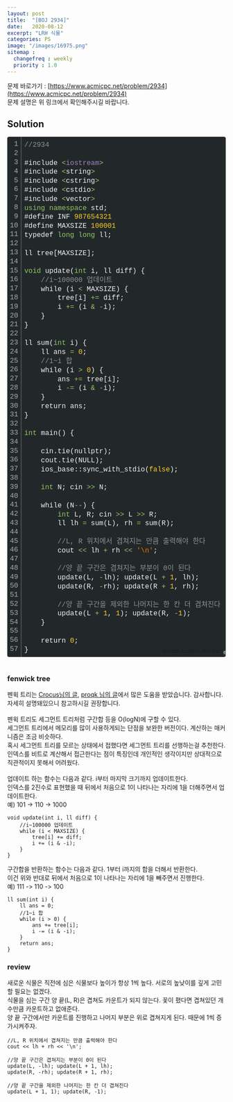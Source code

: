 ```yaml
---
layout: post
title:  "[BOJ 2934]"
date:   2020-08-12
excerpt: "LRH 식물"
categories: PS
image: "/images/16975.png"
sitemap :
  changefreq : weekly
  priority : 1.0
---
```

문제 바로가기 : [https://www.acmicpc.net/problem/2934](https://www.acmicpc.net/problem/2934)<br>
문제 설명은 위 링크에서 확인해주시길 바랍니다.
<br>
## Solution
<div class="colorscripter-code" style="color:#F1F2F3;font-family:Consolas, 'Liberation Mono', Menlo, Courier, monospace !important; position:relative !important;overflow:auto"><table class="colorscripter-code-table" style="margin:0;padding:0;border:none;background-color:#22282A;border-radius:4px;" cellspacing="0" cellpadding="0"><tr><td style="padding:6px;border-right:2px solid #4f4f4f"><div style="margin:0;padding:0;word-break:normal;text-align:right;color:#aaa;font-family:Consolas, 'Liberation Mono', Menlo, Courier, monospace !important;line-height:130%"><div style="line-height:130%">1</div><div style="line-height:130%">2</div><div style="line-height:130%">3</div><div style="line-height:130%">4</div><div style="line-height:130%">5</div><div style="line-height:130%">6</div><div style="line-height:130%">7</div><div style="line-height:130%">8</div><div style="line-height:130%">9</div><div style="line-height:130%">10</div><div style="line-height:130%">11</div><div style="line-height:130%">12</div><div style="line-height:130%">13</div><div style="line-height:130%">14</div><div style="line-height:130%">15</div><div style="line-height:130%">16</div><div style="line-height:130%">17</div><div style="line-height:130%">18</div><div style="line-height:130%">19</div><div style="line-height:130%">20</div><div style="line-height:130%">21</div><div style="line-height:130%">22</div><div style="line-height:130%">23</div><div style="line-height:130%">24</div><div style="line-height:130%">25</div><div style="line-height:130%">26</div><div style="line-height:130%">27</div><div style="line-height:130%">28</div><div style="line-height:130%">29</div><div style="line-height:130%">30</div><div style="line-height:130%">31</div><div style="line-height:130%">32</div><div style="line-height:130%">33</div><div style="line-height:130%">34</div><div style="line-height:130%">35</div><div style="line-height:130%">36</div><div style="line-height:130%">37</div><div style="line-height:130%">38</div><div style="line-height:130%">39</div><div style="line-height:130%">40</div><div style="line-height:130%">41</div><div style="line-height:130%">42</div><div style="line-height:130%">43</div><div style="line-height:130%">44</div><div style="line-height:130%">45</div><div style="line-height:130%">46</div><div style="line-height:130%">47</div><div style="line-height:130%">48</div><div style="line-height:130%">49</div><div style="line-height:130%">50</div><div style="line-height:130%">51</div><div style="line-height:130%">52</div><div style="line-height:130%">53</div><div style="line-height:130%">54</div><div style="line-height:130%">55</div><div style="line-height:130%">56</div><div style="line-height:130%">57</div></div></td><td style="padding:6px 0;text-align:left"><div style="margin:0;padding:0;color:#F1F2F3;font-family:Consolas, 'Liberation Mono', Menlo, Courier, monospace !important;line-height:130%"><div style="padding:0 6px; white-space:pre; line-height:130%"><span style="color:#919191">//2934</span></div><div style="padding:0 6px; white-space:pre; line-height:130%">&nbsp;</div><div style="padding:0 6px; white-space:pre; line-height:130%">#include&nbsp;<span style="color:#F1F2F3"></span><span style="color:#93C763">&lt;</span><span style="color:#A082BD">iostream</span><span style="color:#93C763">&gt;</span></div><div style="padding:0 6px; white-space:pre; line-height:130%">#include&nbsp;<span style="color:#F1F2F3"></span><span style="color:#93C763">&lt;</span>string<span style="color:#F1F2F3"></span><span style="color:#93C763">&gt;</span></div><div style="padding:0 6px; white-space:pre; line-height:130%">#include&nbsp;<span style="color:#F1F2F3"></span><span style="color:#93C763">&lt;</span>cstring<span style="color:#F1F2F3"></span><span style="color:#93C763">&gt;</span></div><div style="padding:0 6px; white-space:pre; line-height:130%">#include&nbsp;<span style="color:#F1F2F3"></span><span style="color:#93C763">&lt;</span>cstdio<span style="color:#F1F2F3"></span><span style="color:#93C763">&gt;</span></div><div style="padding:0 6px; white-space:pre; line-height:130%">#include&nbsp;<span style="color:#F1F2F3"></span><span style="color:#93C763">&lt;</span>vector<span style="color:#F1F2F3"></span><span style="color:#93C763">&gt;</span></div><div style="padding:0 6px; white-space:pre; line-height:130%"><span style="color:#93C763">using</span>&nbsp;<span style="color:#93C763">namespace</span>&nbsp;std;</div><div style="padding:0 6px; white-space:pre; line-height:130%">#define&nbsp;INF&nbsp;<span style="color:#FFCD22">987654321</span></div><div style="padding:0 6px; white-space:pre; line-height:130%">#define&nbsp;MAXSIZE&nbsp;<span style="color:#FFCD22">100001</span></div><div style="padding:0 6px; white-space:pre; line-height:130%">typedef&nbsp;<span style="color:#93C763">long</span>&nbsp;<span style="color:#93C763">long</span>&nbsp;ll;</div><div style="padding:0 6px; white-space:pre; line-height:130%">&nbsp;</div><div style="padding:0 6px; white-space:pre; line-height:130%">ll&nbsp;tree[MAXSIZE];</div><div style="padding:0 6px; white-space:pre; line-height:130%">&nbsp;</div><div style="padding:0 6px; white-space:pre; line-height:130%"><span style="color:#93C763">void</span>&nbsp;update(<span style="color:#93C763">int</span>&nbsp;i,&nbsp;ll&nbsp;diff)&nbsp;{</div><div style="padding:0 6px; white-space:pre; line-height:130%">&nbsp;&nbsp;&nbsp;&nbsp;<span style="color:#919191">//i~100000&nbsp;업데이트</span></div><div style="padding:0 6px; white-space:pre; line-height:130%">&nbsp;&nbsp;&nbsp;&nbsp;while&nbsp;(i&nbsp;<span style="color:#F1F2F3"></span><span style="color:#93C763">&lt;</span>&nbsp;MAXSIZE)&nbsp;{</div><div style="padding:0 6px; white-space:pre; line-height:130%">&nbsp;&nbsp;&nbsp;&nbsp;&nbsp;&nbsp;&nbsp;&nbsp;tree[i]&nbsp;<span style="color:#F1F2F3"></span><span style="color:#93C763">+</span><span style="color:#F1F2F3"></span><span style="color:#93C763">=</span>&nbsp;diff;</div><div style="padding:0 6px; white-space:pre; line-height:130%">&nbsp;&nbsp;&nbsp;&nbsp;&nbsp;&nbsp;&nbsp;&nbsp;i&nbsp;<span style="color:#F1F2F3"></span><span style="color:#93C763">+</span><span style="color:#F1F2F3"></span><span style="color:#93C763">=</span>&nbsp;(i&nbsp;<span style="color:#F1F2F3"></span><span style="color:#93C763">&amp;</span>&nbsp;<span style="color:#F1F2F3"></span><span style="color:#93C763">-</span>i);</div><div style="padding:0 6px; white-space:pre; line-height:130%">&nbsp;&nbsp;&nbsp;&nbsp;}</div><div style="padding:0 6px; white-space:pre; line-height:130%">}</div><div style="padding:0 6px; white-space:pre; line-height:130%">&nbsp;</div><div style="padding:0 6px; white-space:pre; line-height:130%">ll&nbsp;sum(<span style="color:#93C763">int</span>&nbsp;i)&nbsp;{</div><div style="padding:0 6px; white-space:pre; line-height:130%">&nbsp;&nbsp;&nbsp;&nbsp;ll&nbsp;ans&nbsp;<span style="color:#F1F2F3"></span><span style="color:#93C763">=</span>&nbsp;<span style="color:#FFCD22">0</span>;</div><div style="padding:0 6px; white-space:pre; line-height:130%">&nbsp;&nbsp;&nbsp;&nbsp;<span style="color:#919191">//1~i&nbsp;합</span></div><div style="padding:0 6px; white-space:pre; line-height:130%">&nbsp;&nbsp;&nbsp;&nbsp;while&nbsp;(i&nbsp;<span style="color:#F1F2F3"></span><span style="color:#93C763">&gt;</span>&nbsp;<span style="color:#FFCD22">0</span>)&nbsp;{</div><div style="padding:0 6px; white-space:pre; line-height:130%">&nbsp;&nbsp;&nbsp;&nbsp;&nbsp;&nbsp;&nbsp;&nbsp;ans&nbsp;<span style="color:#F1F2F3"></span><span style="color:#93C763">+</span><span style="color:#F1F2F3"></span><span style="color:#93C763">=</span>&nbsp;tree[i];</div><div style="padding:0 6px; white-space:pre; line-height:130%">&nbsp;&nbsp;&nbsp;&nbsp;&nbsp;&nbsp;&nbsp;&nbsp;i&nbsp;<span style="color:#F1F2F3"></span><span style="color:#93C763">-</span><span style="color:#F1F2F3"></span><span style="color:#93C763">=</span>&nbsp;(i&nbsp;<span style="color:#F1F2F3"></span><span style="color:#93C763">&amp;</span>&nbsp;<span style="color:#F1F2F3"></span><span style="color:#93C763">-</span>i);</div><div style="padding:0 6px; white-space:pre; line-height:130%">&nbsp;&nbsp;&nbsp;&nbsp;}</div><div style="padding:0 6px; white-space:pre; line-height:130%">&nbsp;&nbsp;&nbsp;&nbsp;return&nbsp;ans;</div><div style="padding:0 6px; white-space:pre; line-height:130%">}</div><div style="padding:0 6px; white-space:pre; line-height:130%">&nbsp;</div><div style="padding:0 6px; white-space:pre; line-height:130%"><span style="color:#93C763">int</span>&nbsp;main()&nbsp;{</div><div style="padding:0 6px; white-space:pre; line-height:130%">&nbsp;</div><div style="padding:0 6px; white-space:pre; line-height:130%">&nbsp;&nbsp;&nbsp;&nbsp;cin.tie(nullptr);</div><div style="padding:0 6px; white-space:pre; line-height:130%">&nbsp;&nbsp;&nbsp;&nbsp;cout.tie(NULL);</div><div style="padding:0 6px; white-space:pre; line-height:130%">&nbsp;&nbsp;&nbsp;&nbsp;ios_base::sync_with_stdio(<span style="color:#FFCD22">false</span>);</div><div style="padding:0 6px; white-space:pre; line-height:130%">&nbsp;</div><div style="padding:0 6px; white-space:pre; line-height:130%">&nbsp;&nbsp;&nbsp;&nbsp;<span style="color:#93C763">int</span>&nbsp;N;&nbsp;cin&nbsp;<span style="color:#F1F2F3"></span><span style="color:#93C763">&gt;</span><span style="color:#F1F2F3"></span><span style="color:#93C763">&gt;</span>&nbsp;N;</div><div style="padding:0 6px; white-space:pre; line-height:130%">&nbsp;</div><div style="padding:0 6px; white-space:pre; line-height:130%">&nbsp;&nbsp;&nbsp;&nbsp;while&nbsp;(N<span style="color:#F1F2F3"></span><span style="color:#93C763">-</span><span style="color:#F1F2F3"></span><span style="color:#93C763">-</span>)&nbsp;{</div><div style="padding:0 6px; white-space:pre; line-height:130%">&nbsp;&nbsp;&nbsp;&nbsp;&nbsp;&nbsp;&nbsp;&nbsp;<span style="color:#93C763">int</span>&nbsp;L,&nbsp;R;&nbsp;cin&nbsp;<span style="color:#F1F2F3"></span><span style="color:#93C763">&gt;</span><span style="color:#F1F2F3"></span><span style="color:#93C763">&gt;</span>&nbsp;L&nbsp;<span style="color:#F1F2F3"></span><span style="color:#93C763">&gt;</span><span style="color:#F1F2F3"></span><span style="color:#93C763">&gt;</span>&nbsp;R;</div><div style="padding:0 6px; white-space:pre; line-height:130%">&nbsp;&nbsp;&nbsp;&nbsp;&nbsp;&nbsp;&nbsp;&nbsp;ll&nbsp;lh&nbsp;<span style="color:#F1F2F3"></span><span style="color:#93C763">=</span>&nbsp;sum(L),&nbsp;rh&nbsp;<span style="color:#F1F2F3"></span><span style="color:#93C763">=</span>&nbsp;sum(R);</div><div style="padding:0 6px; white-space:pre; line-height:130%">&nbsp;</div><div style="padding:0 6px; white-space:pre; line-height:130%">&nbsp;&nbsp;&nbsp;&nbsp;&nbsp;&nbsp;&nbsp;&nbsp;<span style="color:#919191">//L,&nbsp;R&nbsp;위치에서&nbsp;겹쳐지는&nbsp;만큼&nbsp;출력해야&nbsp;한다</span></div><div style="padding:0 6px; white-space:pre; line-height:130%">&nbsp;&nbsp;&nbsp;&nbsp;&nbsp;&nbsp;&nbsp;&nbsp;cout&nbsp;<span style="color:#F1F2F3"></span><span style="color:#93C763">&lt;</span><span style="color:#F1F2F3"></span><span style="color:#93C763">&lt;</span>&nbsp;lh&nbsp;<span style="color:#F1F2F3"></span><span style="color:#93C763">+</span>&nbsp;rh&nbsp;<span style="color:#F1F2F3"></span><span style="color:#93C763">&lt;</span><span style="color:#F1F2F3"></span><span style="color:#93C763">&lt;</span>&nbsp;<span style="color:#EC7600">'\n'</span>;</div><div style="padding:0 6px; white-space:pre; line-height:130%">&nbsp;</div><div style="padding:0 6px; white-space:pre; line-height:130%">&nbsp;&nbsp;&nbsp;&nbsp;&nbsp;&nbsp;&nbsp;&nbsp;<span style="color:#919191">//양&nbsp;끝&nbsp;구간은&nbsp;겹쳐지는&nbsp;부분이&nbsp;0이&nbsp;된다</span></div><div style="padding:0 6px; white-space:pre; line-height:130%">&nbsp;&nbsp;&nbsp;&nbsp;&nbsp;&nbsp;&nbsp;&nbsp;update(L,&nbsp;<span style="color:#F1F2F3"></span><span style="color:#93C763">-</span>lh);&nbsp;update(L&nbsp;<span style="color:#F1F2F3"></span><span style="color:#93C763">+</span>&nbsp;<span style="color:#FFCD22">1</span>,&nbsp;lh);</div><div style="padding:0 6px; white-space:pre; line-height:130%">&nbsp;&nbsp;&nbsp;&nbsp;&nbsp;&nbsp;&nbsp;&nbsp;update(R,&nbsp;<span style="color:#F1F2F3"></span><span style="color:#93C763">-</span>rh);&nbsp;update(R&nbsp;<span style="color:#F1F2F3"></span><span style="color:#93C763">+</span>&nbsp;<span style="color:#FFCD22">1</span>,&nbsp;rh);</div><div style="padding:0 6px; white-space:pre; line-height:130%">&nbsp;</div><div style="padding:0 6px; white-space:pre; line-height:130%">&nbsp;&nbsp;&nbsp;&nbsp;&nbsp;&nbsp;&nbsp;&nbsp;<span style="color:#919191">//양&nbsp;끝&nbsp;구간을&nbsp;제외한&nbsp;나머지는&nbsp;한&nbsp;칸&nbsp;더&nbsp;겹쳐진다</span></div><div style="padding:0 6px; white-space:pre; line-height:130%">&nbsp;&nbsp;&nbsp;&nbsp;&nbsp;&nbsp;&nbsp;&nbsp;update(L&nbsp;<span style="color:#F1F2F3"></span><span style="color:#93C763">+</span>&nbsp;<span style="color:#FFCD22">1</span>,&nbsp;<span style="color:#FFCD22">1</span>);&nbsp;update(R,&nbsp;<span style="color:#F1F2F3"></span><span style="color:#93C763">-</span><span style="color:#FFCD22">1</span>);</div><div style="padding:0 6px; white-space:pre; line-height:130%">&nbsp;&nbsp;&nbsp;&nbsp;}</div><div style="padding:0 6px; white-space:pre; line-height:130%">&nbsp;</div><div style="padding:0 6px; white-space:pre; line-height:130%">&nbsp;&nbsp;&nbsp;&nbsp;return&nbsp;<span style="color:#FFCD22">0</span>;</div><div style="padding:0 6px; white-space:pre; line-height:130%">}</div></div><div style="text-align:right;margin-top:-13px;margin-right:5px;font-size:9px;font-style:italic"><a href="http://colorscripter.com/info#e" target="_blank" style="color:#4f4f4ftext-decoration:none">Colored by Color Scripter</a></div></td><td style="vertical-align:bottom;padding:0 2px 4px 0"><a href="http://colorscripter.com/info#e" target="_blank" style="text-decoration:none;color:white"><span style="font-size:9px;word-break:normal;background-color:#4f4f4f;color:white;border-radius:10px;padding:1px">cs</span></a></td></tr></table></div>
<br/>

### fenwick tree
펜윅 트리는 [Crocus님의 글](https://www.crocus.co.kr/666), [proqk 님의 글](https://foxtrotin.tistory.com/140)에서 많은 도움을 받았습니다. 감사합니다.<br>
자세히 설명돼있으니 참고하시길 권장합니다.<br>
<br>
펜윅 트리도 세그먼트 트리처럼 구간합 등을 O(logN)에 구할 수 있다.<br>
세그먼트 트리에서 메모리를 많이 사용하게되는 단점을 보완한 버전이다. 계산하는 매커니즘은 조금 비슷하다.<br>
혹시 세그먼트 트리를 모르는 상태에서 접했다면 세그먼트 트리를 선행하는걸 추천한다.<br>
인덱스를 비트로 계산해서 접근한다는 점이 특징인데 개인적인 생각이지만 상대적으로 직관적이지 못해서 어려웠다.<br>
<br>
업데이트 하는 함수는 다음과 같다. i부터 마지막 크기까지 업데이트한다.<br>
인덱스를 2진수로 표현했을 때 뒤에서 처음으로 1이 나타나는 자리에 1을 더해주면서 업데이트한다.<br>
예) 101 -> 110 -> 1000<br>
```
void update(int i, ll diff) {
    //i~100000 업데이트
    while (i < MAXSIZE) {
        tree[i] += diff;
        i += (i & -i);
    }
}
```
구간합을 반환하는 함수는 다음과 같다. 1부터 i까지의 합을 더해서 반환한다.<br>
이건 위와 반대로 뒤에서 처음으로 1이 나타나는 자리에 1을 빼주면서 진행한다.<br>
예) 111 -> 110 -> 100<br>
```
ll sum(int i) {
    ll ans = 0;
    //1~i 합
    while (i > 0) {
        ans += tree[i];
        i -= (i & -i);
    }
    return ans;
}
```

### review
새로운 식물은 직전에 심은 식물보다 높이가 항상 1씩 높다. 서로의 높낮이를 깊게 고민할 필요는 없겠다.<br>
식물을 심는 구간 양 끝(L, R)은 겹쳐도 카운트가 되지 않는다. 꽃이 폈다면 겹쳐있던 개수만큼 카운트하고 없애준다.<br>
양 끝 구간에서만 카운트를 진행하고 나머지 부분은 위로 겹쳐지게 된다. 때문에 1씩 증가시켜주자.<br>
```
//L, R 위치에서 겹쳐지는 만큼 출력해야 한다
cout << lh + rh << '\n';

//양 끝 구간은 겹쳐지는 부분이 0이 된다
update(L, -lh); update(L + 1, lh);
update(R, -rh); update(R + 1, rh);

//양 끝 구간을 제외한 나머지는 한 칸 더 겹쳐진다
update(L + 1, 1); update(R, -1);
```


<script src="https://utteranc.es/client.js"
        repo="yooniversal/blog-comments"
        issue-term="pathname"
        theme="github-light"
        crossorigin="anonymous"
        async>
</script>
